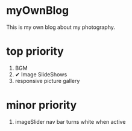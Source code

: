 # myOwnBlog
This is my own blog about my photography.


# top priority
1. BGM
2. ✔ Image SlideShows 
3. responsive picture gallery

# minor priority
1. imageSlider nav bar turns white when active
